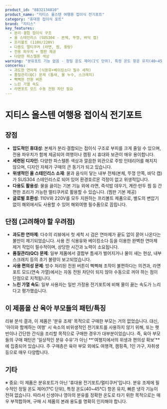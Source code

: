 ```yaml
---
product_id: "8832134810"
product_name: "지티스 올스텐 여행용 접이식 전기포트"
category: "휴대용 접이식 포트"
brand: "지티스"
key_features:
  - 분리·결합 접이식 구조
  - 올 스테인리스 (SUS304 - 본체, 뚜껑, 바닥 캡)
  - 프리볼트 (110V/220V)
  - 다용도 멀티쿠커 (라면, 찜, 중탕)
  - 전용 파우치 + 찜판 제공
  - 다양한 파스텔톤 색상
warning: "분유포트 기능 없음 - 정밀 온도 제어(1℃ 단위), 특정 온도 항온 유지(40~45℃), 빠른 냉각 기능 전무"
concerns:
  - 과도한 연마제 (식용유+베이킹소다 필수 세척)
  - 품질관리(QC) 문제 (틈새, 물 누수, 스크래치)
  - 뻑뻑한 전원 버튼
  - 느린 가열 속도
  - 라면포트 모드 수동 전원 차단 필요
---
```


# 지티스 올스텐 여행용 접이식 전기포트

## 장점
- **압도적인 휴대성**: 본체가 분리·결합되는 접이식 구조로 부피를 크게 줄일 수 있으며, 전용 파우치가 함께 제공되어 여행이나 캠핑 시 휴대와 보관이 매우 용이합니다.
- **세련된 디자인**: 다양한 파스텔톤 색상과 깔끔한 외관으로 주방 인테리어를 해치지 않으며, 디자인 자체가 구매의 큰 동기가 되고 있습니다.
- **위생적인 올 스테인리스 소재**: 물과 음식이 닿는 내부 전체(본체, 뚜껑 안쪽, 바닥 캡)가 SUS304 스테인리스로 되어 있어 환경호르몬 걱정이 없고 위생적입니다.
- **다용도 활용성**: 물을 끓이는 기본 기능 외에 라면, 즉석밥 데우기, 계란·만두 찜 등 간편한 조리가 가능한 멀티쿠커로 활용할 수 있습니다. (찜판 기본 제공)
- **글로벌 호환성**: 110V와 220V를 모두 지원하는 프리볼트 제품으로, 별도의 변압기 없이 해외에서도 사용할 수 있어 해외여행 필수품으로 꼽힙니다.

## 단점 (고려해야 할 우려점)
- **과도한 연마제**: 다수의 리뷰에서 첫 세척 시 검은 연마제가 끝도 없이 묻어 나온다는 불만이 제기되었습니다. 사용 전 식용유와 베이킹소다 등을 이용한 완벽한 연마제 제거 작업이 필수적이며, 상당한 시간과 노력이 소요됩니다.
- **품질관리(QC) 문제**: 일부 제품에서 결합부 틈새가 벌어지거나 물이 새는 현상, 내부 스크래치 등의 초기 불량이 보고되었습니다.
- **사용 편의성 문제**: 방수 처리된 전원 버튼이 뻑뻑해 조작이 불편하다는 의견과, 라면포트 모드(연속 가열)에서는 자동 전원 차단이 되지 않아 수동으로 꺼야 하는 점이 단점으로 지적됩니다.
- **느린 가열 속도**: 일부 사용자는 일반 가정용 전기포트에 비해 물이 끓는 속도가 느리다고 평가했습니다.

## 이 제품을 산 육아 부모들의 패턴/특징
리뷰 분석 결과, 이 제품은 '분유 조제' 목적으로 구매한 부모는 거의 없었습니다. 대신, '아이와 함께하는 여행' 시 숙소의 비위생적인 전기포트를 사용하지 않기 위해, 또는 햇반이나 간단한 간식을 조리할 목적으로 구매한 경우가 대부분이었습니다. 즉, 육아 부모들의 구매 패턴은 '일상적인 분유 수유'가 아닌 **'여행지에서의 위생과 편의성 확보'**에 집중되어 있습니다. 주 구매층은 육아 부모 외에도 여행객, 캠핑족, 1인 가구, 자취생 등으로 매우 다양합니다.

## 기타
※ 중요: 이 제품은 분유포트가 아닌 '휴대용 전기포트/멀티쿠커'입니다. 분유 조제에 필수적인 정밀 온도 제어(1℃ 단위), 특정 온도(40~45℃) 항온 유지, 빠른 냉각 기능이 전혀 없습니다. 따라서 신생아나 영아의 분유를 정확한 온도로 타기 위한 목적으로는 매우 부적합하며, 구매 시 제품의 본래 용도를 명확히 인지해야 합니다.
